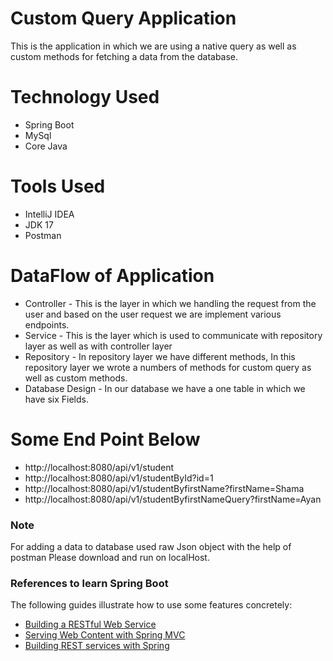 
# Custom Query Application
This is the application in which we are using a native query as well as custom methods for fetching a data from the database.

# Technology Used
* Spring Boot
* MySql
* Core Java

# Tools Used
* IntelliJ IDEA
* JDK 17
* Postman

# DataFlow of Application
* Controller - This is the layer in which we handling the request from the user and based on the user request we are implement various endpoints.
* Service - This is  the layer which is used to communicate with repository layer as well as with controller layer
* Repository - In repository layer we have different methods, In this repository layer we wrote a numbers of methods for custom query as well as custom methods. 
* Database Design - In our database we have a one table in which we have six Fields.

# Some End Point Below
* http://localhost:8080/api/v1/student
* http://localhost:8080/api/v1/studentById?id=1
* http://localhost:8080/api/v1/studentByfirstName?firstName=Shama
* http://localhost:8080/api/v1/studentByfirstNameQuery?firstName=Ayan

### Note
For adding a data to database used raw Json object with the help of postman
Please download and run on localHost.

### References to learn Spring Boot
The following guides illustrate how to use some features concretely:

* [Building a RESTful Web Service](https://spring.io/guides/gs/rest-service/)
* [Serving Web Content with Spring MVC](https://spring.io/guides/gs/serving-web-content/)
* [Building REST services with Spring](https://spring.io/guides/tutorials/rest/)

